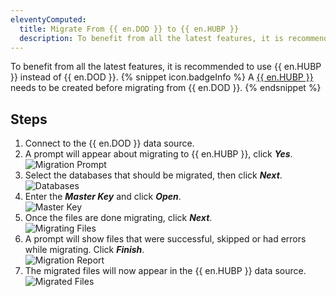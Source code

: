 ```yaml
---
eleventyComputed:
  title: Migrate From {{ en.DOD }} to {{ en.HUBP }}
  description: To benefit from all the latest features, it is recommended to use {{ en.HUBP }} instead of {{ en.DOD }}.
---
```

To benefit from all the latest features, it is recommended to use {{ en.HUBP }} instead of {{ en.DOD }}.
{% snippet icon.badgeInfo %}
A [{{ en.HUBP }}](/hub/getting-started/create-hub/hub-personal/) needs to be created before migrating from {{ en.DOD }}.
{% endsnippet %}  

## Steps
1. Connect to the {{ en.DOD }} data source.
1. A prompt will appear about migrating to {{ en.HUBP }}, click ***Yes***.  
![Migration Prompt](https://webdevolutions.azureedge.net/docs/en/kb/KB0028.png)
1. Select the databases that should be migrated, then click ***Next***.  
![Databases](https://webdevolutions.azureedge.net/docs/en/kb/KB0029.png)
1. Enter the ***Master Key*** and click ***Open***.  
![Master Key](https://webdevolutions.azureedge.net/docs/en/kb/KB0030.png)
1. Once the files are done migrating, click ***Next***.  
![Migrating Files](https://webdevolutions.azureedge.net/docs/en/kb/KB0031.png)
1. A prompt will show files that were successful, skipped or had errors while migrating. Click ***Finish***.  
![Migration Report](https://webdevolutions.azureedge.net/docs/en/kb/KB0032.png)
1. The migrated files will now appear in the {{ en.HUBP }} data source.  
![Migrated Files](https://webdevolutions.azureedge.net/docs/en/kb/KB0033.png)
